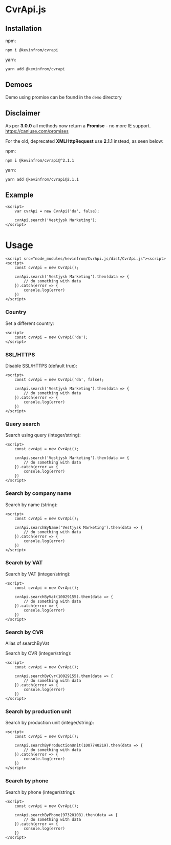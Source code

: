 # CvrApi.js

## Installation
npm:
```
npm i @kevinfrom/cvrapi
```
yarn:
````
yarn add @kevinfrom/cvrapi
````

## Demoes
Demo using promise can be found in the ``demo`` directory

## Disclaimer
As per **3.0.0** all methods now return a **Promise** - no more IE support. https://caniuse.com/promises

For the old, deprecated **XMLHttpRequest** use **2.1.1** instead, as seen below:


npm:
````
npm i @kevinfrom/cvrapi@^2.1.1
````
yarn:
````
yarn add @kevinfrom/cvrapi@2.1.1
````

## Example
````
<script>
    var cvrApi = new CvrApi('da', false);

    cvrApi.search('Vestjysk Marketing');
</script>
````

# Usage
````
<script src="node_modules/kevinfrom/CvrApi.js/dist/CvrApi.js"><script>
<script>
    const cvrApi = new CvrApi();

    cvrApi.search('Vestjysk Marketing').then(data => {
        // do something with data
    }).catch(error => {
        console.log(error)
    })
</script>
````

### Country
Set a different country:
````
<script>
    const cvrApi = new CvrApi('de');
</script>
````

### SSL/HTTPS
Disable SSL/HTTPS (default true):
````
<script>
    const cvrApi = new CvrApi('da', false);

    cvrApi.search('Vestjysk Marketing').then(data => {
        // do something with data
    }).catch(error => {
        console.log(error)
    })
</script>
````

### Query search
Search using query (integer/string):
````
<script>
    const cvrApi = new CvrApi();

    cvrApi.search('Vestjysk Marketing').then(data => {
        // do something with data
    }).catch(error => {
        console.log(error)
    })
</script>
````

### Search by company name
Search by name (string):
````
<script>
    const cvrApi = new CvrApi();

    cvrApi.searchByName('Vestjysk Marketing').then(data => {
        // do something with data
    }).catch(error => {
        console.log(error)
    })
</script>
````

### Search by VAT
Search by VAT (integer/string):
````
<script>
    const cvrApi = new CvrApi();

    cvrApi.searchByVat(10029155).then(data => {
        // do something with data
    }).catch(error => {
        console.log(error)
    })
</script>
````

### Search by CVR
Alias of searchByVat

Search by CVR (integer/string):
````
<script>
    const cvrApi = new CvrApi();

    cvrApi.searchByCvr(10029155).then(data => {
        // do something with data
    }).catch(error => {
        console.log(error)
    })
</script>
````

### Search by production unit
Search by production unit (integer/string):
````
<script>
    const cvrApi = new CvrApi();

    cvrApi.searchByProductionUnit(1007740219).then(data => {
        // do something with data
    }).catch(error => {
        console.log(error)
    })
</script>
````

### Search by phone
Search by phone (integer/string):
````
<script>
    const cvrApi = new CvrApi();

    cvrApi.searchByPhone(97320108).then(data => {
        // do something with data
    }).catch(error => {
        console.log(error)
    })
</script>
````
